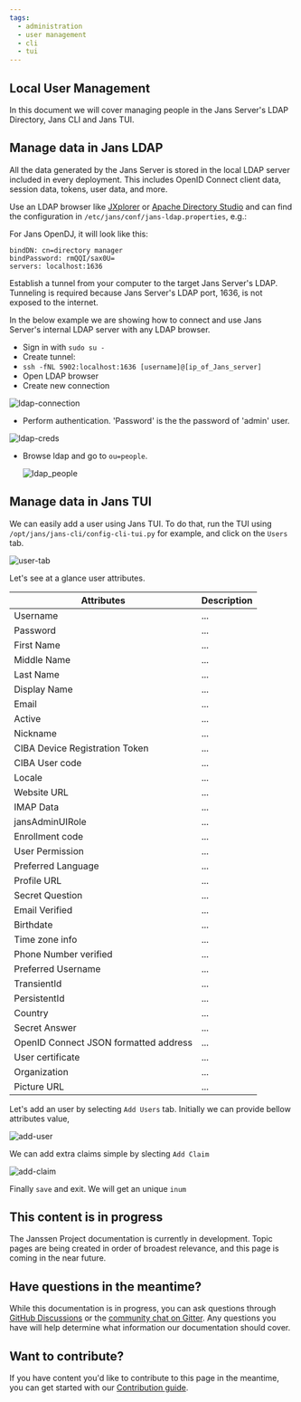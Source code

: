 ```yaml
---
tags:
  - administration
  - user management
  - cli
  - tui
---
```


## Local User Management

In this document we will cover managing people in the Jans Server's LDAP Directory, Jans CLI and Jans TUI.


## Manage data in Jans LDAP

All the data generated by the Jans Server is stored in the local LDAP server included in every deployment. This includes OpenID Connect client data, session data, tokens, user data, and more.

Use an LDAP browser like [JXplorer](http://jxplorer.org/) or [Apache Directory Studio](https://directory.apache.org/studio/) and can find the configuration in `/etc/jans/conf/jans-ldap.properties`, e.g.:

For Jans OpenDJ, it will look like this:
```
bindDN: cn=directory manager
bindPassword: rmQQI/sax0U=
servers: localhost:1636

```

Establish a tunnel from your computer to the target Jans Server's LDAP. Tunneling is required because Jans Server's LDAP port, 1636, is not exposed to the internet.

In the below example we are showing how to connect and use Jans Server's internal LDAP server with any LDAP browser.

* Sign in with `sudo su -`
* Create tunnel:
* `ssh -fNL 5902:localhost:1636 [username]@[ip_of_Jans_server]`
* Open LDAP browser
* Create new connection

![ldap-connection](https://github.com/JanssenProject/jans/assets/43112579/901483e4-d903-4b5f-af45-0a0c9957c29b)


* Perform authentication. 'Password' is the the password of 'admin' user.
  

![ldap-creds](https://github.com/JanssenProject/jans/assets/43112579/c9751ddf-8a0f-4fad-9b49-12ebd425018d)


* Browse ldap and go to `ou=people`.


  ![ldap_people](https://github.com/JanssenProject/jans/assets/43112579/8da57305-0227-4bdb-82f8-0044f8b05afe)

## Manage data in Jans TUI

We can easily add a user using Jans TUI. To do that, run the TUI using `/opt/jans/jans-cli/config-cli-tui.py` for example, and click on the `Users` tab.

![user-tab](https://github.com/JanssenProject/jans/assets/43112579/d94916ff-82c6-4d64-bd3a-9b13f3a5038d)

Let's see at a glance user attributes.

|Attributes|Description|
|---|---|
|Username|...| 
|Password |...|
|First Name|...|
|Middle Name|...|
|Last Name|...|
|Display Name|...|
|Email |...|
|Active|...|
|Nickname|...|
|CIBA Device Registration Token|...|
|CIBA User code|...|
|Locale|...|      
|Website URL|...| 
|IMAP Data|...|   
|jansAdminUIRole|...|
|Enrollment code|...|
|User Permission|...|
|Preferred Language|...|
|Profile URL|...|
|Secret Question|...|
|Email Verified|...|
|Birthdate|...|   
|Time zone info|...|
|Phone Number verified|...|
|Preferred Username|...|
|TransientId|...| 
|PersistentId|...|
|Country|...|     
|Secret Answer|...|
|OpenID Connect JSON formatted address|...|
|User certificate|...|
|Organization|...|
|Picture URL|...| 


Let's add an user by selecting `Add Users` tab. Initially we can provide bellow attributes value,

![add-user](https://github.com/JanssenProject/jans/assets/43112579/9f124b19-de4c-401f-9d7b-ac4b32c78163)

 We can add extra claims simple by slecting `Add Claim`

![add-claim](https://github.com/JanssenProject/jans/assets/43112579/97673b9e-4f45-4af3-869a-dfb86a8e972f)

Finally `save` and exit. We will get an unique `inum`


## This content is in progress

The Janssen Project documentation is currently in development. Topic pages are being created in order of broadest relevance, and this page is coming in the near future.

## Have questions in the meantime?

While this documentation is in progress, you can ask questions through [GitHub Discussions](https://github.com/JanssenProject/jans/discussions) or the [community chat on Gitter](https://gitter.im/JanssenProject/Lobby). Any questions you have will help determine what information our documentation should cover.

## Want to contribute?

If you have content you'd like to contribute to this page in the meantime, you can get started with our [Contribution guide](https://docs.jans.io/head/CONTRIBUTING/).
